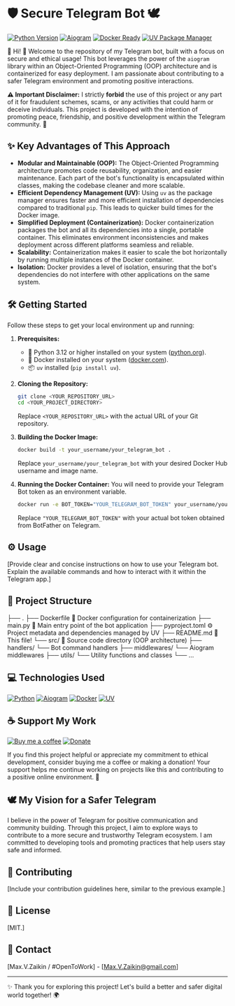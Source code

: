 # 🛡️ Secure Telegram Bot 🕊️

[![Python Version](https://img.shields.io/badge/Python-3.12-blue.svg?logo=python&logoColor=white)](https://www.python.org/)
[![Aiogram](https://img.shields.io/badge/Aiogram-3.x-brightgreen.svg?logo=telegram&logoColor=white)](https://aiogram.dev/)
[![Docker Ready](https://img.shields.io/badge/Docker-Ready-blue.svg?logo=docker&logoColor=white)](https://www.docker.com/)
[![UV Package Manager](https://img.shields.io/badge/PackageManager-UV-purple.svg)](https://pypi.org/project/uv/)

👋 Hi! 👋 Welcome to the repository of my Telegram bot, built with a focus on secure and ethical usage! This bot leverages the power of the `aiogram` library within an Object-Oriented Programming (OOP) architecture and is containerized for easy deployment. I am passionate about contributing to a safer Telegram environment and promoting positive interactions.

**⚠️ Important Disclaimer:** I strictly **forbid** the use of this project or any part of it for fraudulent schemes, scams, or any activities that could harm or deceive individuals. This project is developed with the intention of promoting peace, friendship, and positive development within the Telegram community. 🚫

## ✨ Key Advantages of This Approach

* **Modular and Maintainable (OOP):** The Object-Oriented Programming architecture promotes code reusability, organization, and easier maintenance. Each part of the bot's functionality is encapsulated within classes, making the codebase cleaner and more scalable.
* **Efficient Dependency Management (UV):** Using `uv` as the package manager ensures faster and more efficient installation of dependencies compared to traditional `pip`. This leads to quicker build times for the Docker image.
* **Simplified Deployment (Containerization):** Docker containerization packages the bot and all its dependencies into a single, portable container. This eliminates environment inconsistencies and makes deployment across different platforms seamless and reliable.
* **Scalability:** Containerization makes it easier to scale the bot horizontally by running multiple instances of the Docker container.
* **Isolation:** Docker provides a level of isolation, ensuring that the bot's dependencies do not interfere with other applications on the same system.

## 🛠️ Getting Started

Follow these steps to get your local environment up and running:

1.  **Prerequisites:**
    * 🐍 Python 3.12 or higher installed on your system ([python.org](https://www.python.org/downloads/)).
    * 🐳 Docker installed on your system ([docker.com](https://www.docker.com/get-started)).
    * 📦 `uv` installed (`pip install uv`).

2.  **Cloning the Repository:**
    ```bash
    git clone <YOUR_REPOSITORY_URL>
    cd <YOUR_PROJECT_DIRECTORY>
    ```
    Replace `<YOUR_REPOSITORY_URL>` with the actual URL of your Git repository.

3.  **Building the Docker Image:**
    ```bash
    docker build -t your_username/your_telegram_bot .
    ```
    Replace `your_username/your_telegram_bot` with your desired Docker Hub username and image name.

4.  **Running the Docker Container:**
    You will need to provide your Telegram Bot token as an environment variable.
    ```bash
    docker run -e BOT_TOKEN="YOUR_TELEGRAM_BOT_TOKEN" your_username/your_telegram_bot
    ```
    Replace `"YOUR_TELEGRAM_BOT_TOKEN"` with your actual bot token obtained from BotFather on Telegram.

## ⚙️ Usage

[Provide clear and concise instructions on how to use your Telegram bot. Explain the available commands and how to interact with it within the Telegram app.]

## 📄 Project Structure
├── .
├── Dockerfile          🐳 Docker configuration for containerization
├── main.py             🚀 Main entry point of the bot application
├── pyproject.toml      ⚙️ Project metadata and dependencies managed by UV
├── README.md           📖 This file!
└── src/                📂 Source code directory (OOP architecture)
├── handlers/       └── Bot command handlers
├── middlewares/    └── Aiogram middlewares
├── utils/          └── Utility functions and classes
└── ...

## 💻 Technologies Used

[![Python](https://img.shields.io/badge/Python-3.12-blue.svg?logo=python&logoColor=white)](https://www.python.org/)
[![Aiogram](https://img.shields.io/badge/Aiogram-3.x-brightgreen.svg?logo=telegram&logoColor=white)](https://aiogram.dev/)
[![Docker](https://img.shields.io/badge/Docker-blue.svg?logo=docker&logoColor=white)](https://www.docker.com/)
[![UV](https://img.shields.io/badge/UV-purple.svg)](https://pypi.org/project/uv/)

## ☕ Support My Work

[![Buy me a coffee](https://img.shields.io/badge/Buy%20me%20a%20coffee-yellow?logo=kofi)](https://www.buymeacoffee.com/YOUR_COFFEE_LINK)
[![Donate](https://img.shields.io/badge/Donate-orange?logo=paypal)](YOUR_PAYPAL_LINK)

If you find this project helpful or appreciate my commitment to ethical development, consider buying me a coffee or making a donation! Your support helps me continue working on projects like this and contributing to a positive online environment. 🙏

## 🕊️ My Vision for a Safer Telegram

I believe in the power of Telegram for positive communication and community building. Through this project, I aim to explore ways to contribute to a more secure and trustworthy Telegram ecosystem. I am committed to developing tools and promoting practices that help users stay safe and informed.

## 🤝 Contributing

[Include your contribution guidelines here, similar to the previous example.]

## 📜 License

[MIT.]

## 📧 Contact

[Max.V.Zaikin / #OpenToWork] - [Max.V.Zaikin@gmail.com]

---

✨ Thank you for exploring this project! Let's build a better and safer digital world together! 🌍